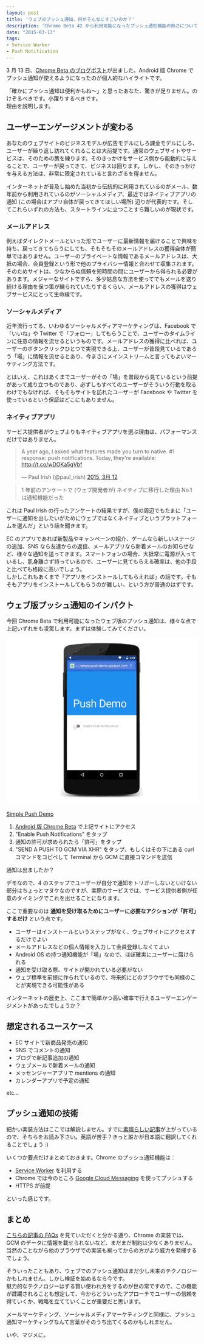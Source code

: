 ```yaml
---
layout: post
title: 'ウェブのプッシュ通知、何がそんなにすごいのか？'
description: 'Chrome Beta 42 から利用可能になったプッシュ通知機能の熱さについて語ります'
date: "2015-03-13"
tags:
- Service Worker
- Push Notification
---
```


3 月 13 日、[Chrome Beta のブログポスト](http://googledevjp.blogspot.jp/2015/03/chrome-42-es6-class.html)が出ました。Android 版 Chrome でプッシュ通知が使えるようになったのが個人的なハイライトです。

「確かにプッシュ通知は便利かもね〜」と思ったあなた、驚きが足りません。のけぞるべきです。小躍りするべきです。  
理由を説明します。

<!-- excerpt -->

## ユーザーエンゲージメントが変わる

あなたのウェブサイトのビジネスモデルが広告モデルにしろ課金モデルにしろ、ユーザーが繰り返し訪れてくれることは大前提です。通常のウェブサイトやサービスは、そのための策を練ります。そのきっかけをサービス側から能動的に与えることで、ユーザーが戻ってきて、ビジネスは回ります。しかし、そのきっかけを与える方法は、非常に限定されていると言わざるを得ません。  

インターネットが普及し始めた当初から伝統的に利用されているのがメール、数年前から利用されているのがソーシャルメディア、最近ではネイティブアプリの通知 (この場合はアプリ自体が戻ってきてほしい場所) 辺りが代表的です。そしてこれらいずれの方法も、スタートラインに立つことすら難しいのが現状です。

### メールアドレス
例えばダイレクトメールといった形でユーザーに最新情報を届けることで興味を持ち、戻ってきてもらうにしても、そもそもそのメールアドレスの獲得自体が簡単ではありません。ユーザーのプライベートな情報であるメールアドレスは、大抵の場合、会員登録という形で他のプライバシー情報と合わせて収集されます。そのためサイトは、少なからぬ信頼を短時間の間にユーザーから得られる必要があります。メジャーなサイトですら、多少姑息な方法を使ってでもメールを送り続ける理由を保つ策が練られていたりするくらい、メールアドレスの獲得はウェブサービスにとって生命線です。

### ソーシャルメディア
近年流行ってる、いわゆるソーシャルメディアマーケティングは、Facebook で「いいね」や Twitter で「フォロー」してもらうことで、ユーザーのタイムラインに任意の情報を流せるというものです。メールアドレスの獲得に比べれば、ユーザーのボタンクリックひとつで実現できる上、ユーザーが普段見ているであろう「場」に情報を流せるとあり、今まさにメインストリームと言ってもよいマーケティング方法です。

とはいえ、これはあくまでユーザーがその「場」を普段から見ているという前提があって成り立つものであり、必ずしもすべてのユーザーがそういう行動を取るわけでもなければ、そもそもサイトを訪れたユーザーが Facebook や Twitter を使っているという保証はどこにもありません。

### ネイティブアプリ
サービス提供者がウェブよりもネイティブアプリを選ぶ理由は、パフォーマンスだけではありません。

<blockquote class="twitter-tweet" lang="ja"><p>A year ago, I asked what features made you turn to native. #1 response: push notifications. Today, they&#39;re available: <a href="http://t.co/wDOKa5qVbf">http://t.co/wDOKa5qVbf</a></p>&mdash; Paul Irish (@paul_irish) <a href="https://twitter.com/paul_irish/status/576089864514326528">2015, 3月 12</a></blockquote>
<script async src="//platform.twitter.com/widgets.js" charset="utf-8"></script>

> 1 年前のアンケートで (ウェブ開発者が) ネイティブに移行した理由 No.1 は通知機能だった

これは Paul Irish の行ったアンケートの結果ですが、僕の周辺でもたまに「ユーザーに通知を出したいがためにウェブではなくネイティブというプラットフォームを選んだ」という話を聞きます。

EC のアプリであれば新製品やキャンペーンの紹介、ゲームなら新しいステージの追加、SNS なら友達からの返信、メールアプリなら新着メールのお知らせなど、様々な通知を送ってきます。スマートフォンの場合、大抵常に電源が入っているし、肌身離さず持っているので、ユーザーに見てもらえる確率は、他の手段と比べても格段に高いでしょう。  
しかしこれもあくまで「アプリをインストールしてもらえれば」の話です。そもそもアプリをインストールしてもらうのが難しい、という方が普通のはずです。

## ウェブ版プッシュ通知のインパクト

今回 Chrome Beta で利用可能になったウェブ版のプッシュ通知は、様々な点で上記いずれをも凌駕します。まずは体験してみてください。

![](/images/2015-03-13/push-message.gif)

[Simple Push Demo](https://simple-push-demo.appspot.com/)

1. [Android 版 Chrome Beta](https://play.google.com/store/apps/details?id=com.chrome.beta) で上記サイトにアクセス
2. "Enable Push Notifications" をタップ
3. 通知の許可が求められたら「許可」をタップ
4. "SEND A PUSH TO GCM VIA XHR" をタップ、もしくはその下にある curl コマンドをコピペして Terminal から GCM に直接コマンドを送信

通知は出ましたか？

デモなので、4 のステップでユーザーが自分で通知をトリガーしないといけない部分はちょっとマヌケなのですが、実際のサービスでは、サービス提供者側が任意のタイミングでこれを出せることになります。

ここで重要なのは **通知を受け取るためにユーザーに必要なアクションが「許可」するだけ** という点です。

- ユーザーはインストールというステップがなく、ウェブサイトにアクセスするだけでよい
- メールアドレスなどの個人情報を入力して会員登録しなくてよい
- Android OS の持つ通知機能が「場」なので、ほぼ確実にユーザーに届けられる
- 通知を受け取る際、サイトが開かれている必要がない
- ウェブ標準を前提に作られているので、将来的にどのブラウザでも同様のことが実現できる可能性がある

インターネットの歴史上、ここまで簡単かつ高い確率で行えるユーザーエンゲージメントがあったでしょうか？

## 想定されるユースケース

- EC サイトで新商品発売の通知
- SNS でコメントの通知
- ブログで新記事追加の通知
- ウェブメールで新着メールの通知
- メッセンジャーアプリで mentions の通知
- カレンダーアプリで予定の通知

etc...

## プッシュ通知の技術

細かい実装方法はここでは解説しません。すでに[素晴らしい記事](http://updates.html5rocks.com/2015/03/push-notificatons-on-the-open-web)が上がっているので、そちらをお読み下さい。英語が苦手？きっと誰かが日本語に翻訳してくれることでしょう :)

いくつか要点だけまとめておきます。Chrome のプッシュ通知機能は：

- [Service Worker](http://www.html5rocks.com/ja/tutorials/service-worker/introduction/) を利用する
- Chrome では今のところ [Google Cloud Messaging](https://developer.android.com/google/gcm/index.html) を使ってプッシュする
- HTTPS が前提

といった感じです。

## まとめ

[こちらの記事の FAQs](http://updates.html5rocks.com/2015/03/push-notificatons-on-the-open-web) を見ていただくと分かる通り、Chrome の実装では、GCM のデータに情報を載せられないなど、まだまだ制約は少なくありません。当然のことながら他のブラウザでの実装も揃ってからの方がより威力を発揮するでしょう。  

そういったこともあり、ウェブでのプッシュ通知はまだ少し未来のテクノロジーかもしれません。しかし検証を始めるなら今です。  
魅力的なテクノロジーはずる賢い使われ方をするのが世の常ですので、この機能が蹂躙されることも想定して、今からどういったアプローチでユーザーの信頼を得ていくか、戦略を立てていくことが重要だと思います。

メールマーケティング、ソーシャルメディアマーケティングと同様に、プッシュ通知マーケティングなんて言葉がそのうち出てくるのかもしれません。

いや、マジメに。